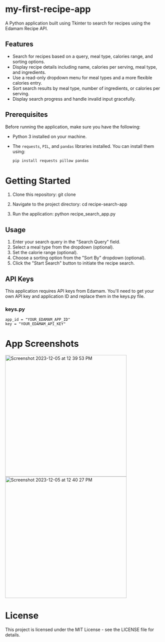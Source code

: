 # my-first-recipe-app

A Python application built using Tkinter to search for recipes using the Edamam Recipe API.

## Features

- Search for recipes based on a query, meal type, calories range, and sorting options.
- Display recipe details including name, calories per serving, meal type, and ingredients.
- Use a read-only dropdown menu for meal types and a more flexible calories entry.
- Sort search results by meal type, number of ingredients, or calories per serving.
- Display search progress and handle invalid input gracefully.

## Prerequisites

Before running the application, make sure you have the following:

- Python 3 installed on your machine.
- The `requests`, `PIL`, and `pandas` libraries installed. You can install them using:

  ```bash
  pip install requests pillow pandas

# Getting Started

1. Clone this repository:
git clone <repository-url>

2. Navigate to the project directory:
cd recipe-search-app

3. Run the application:
python recipe_search_app.py

## Usage
1. Enter your search query in the "Search Query" field.
2. Select a meal type from the dropdown (optional).
3. Set the calorie range (optional).
4. Choose a sorting option from the "Sort By" dropdown (optional).
5. Click the "Start Search" button to initiate the recipe search.

## API Keys
This application requires API keys from Edamam. You'll need to get your own API key and application ID and replace them in the keys.py file.
  ### keys.py
```
app_id = "YOUR_EDAMAM_APP_ID"
key = "YOUR_EDAMAM_API_KEY"
```
# App Screenshots
<img width="388" alt="Screenshot 2023-12-05 at 12 39 53 PM" src="https://github.com/HinaMk/my-first-recipe-app/assets/143449380/62c2ab77-e2a5-4af5-9ee6-1419dc71cd46">

<img width="388" alt="Screenshot 2023-12-05 at 12 40 27 PM" src="https://github.com/HinaMk/my-first-recipe-app/assets/143449380/a4262eee-63c6-4197-bcbc-342e55c59fba">


# License
This project is licensed under the MIT License - see the LICENSE file for details.


